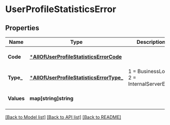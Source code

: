 # UserProfileStatisticsError

## Properties
Name | Type | Description | Notes
------------ | ------------- | ------------- | -------------
**Code** | [***AllOfUserProfileStatisticsErrorCode**](AllOfUserProfileStatisticsErrorCode.md) |  | [optional] [default to null]
**Type_** | [***AllOfUserProfileStatisticsErrorType_**](AllOfUserProfileStatisticsErrorType_.md) |   1 &#x3D; BusinessLogic  2 &#x3D; InternalServerError | [optional] [default to null]
**Values** | **map[string]string** |  | [optional] [default to null]

[[Back to Model list]](../README.md#documentation-for-models) [[Back to API list]](../README.md#documentation-for-api-endpoints) [[Back to README]](../README.md)

